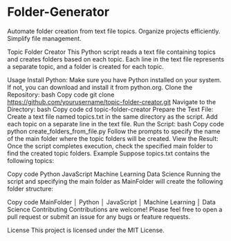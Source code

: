 # Folder-Generator
 Automate folder creation from text file topics. Organize projects efficiently. Simplify file management.

Topic Folder Creator
This Python script reads a text file containing topics and creates folders based on each topic. Each line in the text file represents a separate topic, and a folder is created for each topic.

Usage
Install Python:
Make sure you have Python installed on your system. If not, you can download and install it from python.org.
Clone the Repository:
bash
Copy code
git clone https://github.com/yourusername/topic-folder-creator.git
Navigate to the Directory:
bash
Copy code
cd topic-folder-creator
Prepare the Text File:
Create a text file named topics.txt in the same directory as the script.
Add each topic on a separate line in the text file.
Run the Script:
bash
Copy code
python create_folders_from_file.py
Follow the prompts to specify the name of the main folder where the topic folders will be created.
View the Result:
Once the script completes execution, check the specified main folder to find the created topic folders.
Example
Suppose topics.txt contains the following topics:

Copy code
Python
JavaScript
Machine Learning
Data Science
Running the script and specifying the main folder as MainFolder will create the following folder structure:

Copy code
MainFolder
│   Python
│   JavaScript
│   Machine Learning
│   Data Science
Contributing
Contributions are welcome! Please feel free to open a pull request or submit an issue for any bugs or feature requests.

License
This project is licensed under the MIT License.
